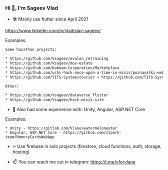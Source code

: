 ### Hi 👋, I'm Sageev Vlad  
  
* 🛠️ Mainly use flutter since April 2021  

https://www.linkedin.com/in/vladislav-sageev/

Examples:
```diff
Some hacathon projects:

* https://github.com/Vsageev/avalon_retraining
* https://github.com/Vsageev/mos-estate
* https://github.com/Kaboom-Corporation/Marketplace
* https://github.com/uchi-hack-once-upon-a-time-in-misis/poznavalki-web
* https://github.com/TITS-System/courier + https://github.com/TITS-System/client

Other:

* https://github.com/Vsageev/dataverse_flutter
* https://github.com/Vsageev/hack-misis-site
```

- 🧪 Also had some experience with: Unity, Angular, ASP.NET Core  
  
Examples:
```
* Unity - https://gitlab.com/Vlane/watermeloneater
* Angular, ASP.NET Core - https://github.com/itpark-team/MemoryCardsWebApp
```

- 🔥 Use firebase in solo projects (firestore, cloud functions, auth, storage, hosting)
  

- 📫 You can reach me out in telegram: https://t.me/vforvlane

